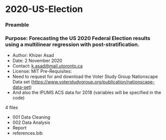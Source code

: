 # 2020-US-Election
### Preamble ###
### Purpose: Forecasting the US 2020 Federal Election results using a multilinear regression with post-stratification.
- Author: Khizer Asad
- Date: 2 November 2020
- Contact: k.asad@mail.utoronto.ca
- License: MIT 
 Pre-Requisites: 
 - Need to request for and download the Voter Study Group Nationscape Data set 
   (https://www.voterstudygroup.org/publication/nationscape-data-set)
 - And also the IPUMS ACS data for 2018 (variables will be specified in the code)

4 files 
- 001 Data Cleaning
- 002 Data Analysis
- Report 
- references.bib
